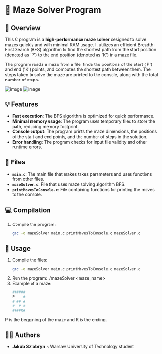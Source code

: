 # 🔢 Maze Solver Program

## 📝 Overview
This C program is a **high-performance maze solver** designed to solve mazes quickly and with minimal RAM usage. It utilizes an efficient Breadth-First Search (BFS) algorithm to find the shortest path from the start position (denoted as 'P') to the end position (denoted as 'K') in a maze file.

The program reads a maze from a file, finds the positions of the start ('P') and end ('K') points, and computes the shortest path between them. The steps taken to solve the maze are printed to the console, along with the total number of steps.

![image](https://github.com/user-attachments/assets/8dd1bae0-24b4-4462-a47c-f821cc26aec2)
![image](https://github.com/user-attachments/assets/95b5812d-1a11-4068-8fe2-b99795753771)


## 💡 Features
- **Fast execution**: The BFS algorithm is optimized for quick performance.
- **Minimal memory usage**: The program uses temporary files to store the path, reducing memory footprint.
- **Console output**: The program prints the maze dimensions, the positions of the start and end points, and the number of steps in the solution.
- **Error handling**: The program checks for input file validity and other runtime errors.

## 📁 Files
- **`main.c`**: The main file that makes takes parameters and uses functions from other files.
- **`mazeSolver.c`**: File that uses maze solving algorithm BFS.
- **`printMovesToConsole.c`**: File containing functions for printing the moves to the console.

## 💻 Compilation
1. Compile the program:
   ```bash
   gcc -o mazeSolver main.c printMovesToConsole.c mazeSolver.c

## 🔨 Usage
1. Compile the files:
   ```bash
   gcc -o mazeSolver main.c printMovesToConsole.c mazeSolver.c
2. Run the program:
   ./mazeSolver <maze_name>
3. Example of a maze:
   ```bash
   ######
   P    #
   # ## #
   #  # #
   ####K#
P is the beggining of the maze and K is the ending.    
   

## 🙋‍♂️ Authors
- **Jakub Sztobryn** ~ Warsaw University of Technology student
